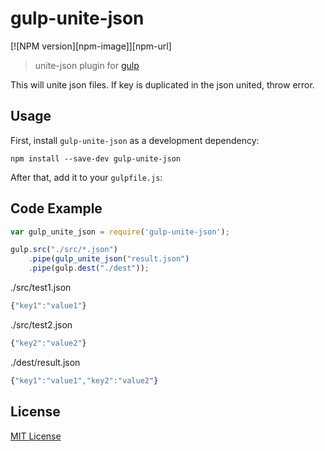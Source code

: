 # gulp-unite-json
[![NPM version][npm-image]][npm-url] 
> unite-json plugin for [gulp](https://github.com/wearefractal/gulp)

This will unite json files.
If key is duplicated in the json united, throw error.

## Usage

First, install `gulp-unite-json` as a development dependency:

```shell
npm install --save-dev gulp-unite-json
```

After that, add it to your `gulpfile.js`:

## Code Example

```javascript
var gulp_unite_json = require('gulp-unite-json');

gulp.src("./src/*.json")
	.pipe(gulp_unite_json("result.json")
	.pipe(gulp.dest("./dest"));
```
./src/test1.json
```javascript
{"key1":"value1"}
```
./src/test2.json
```javascript
{"key2":"value2"}
```
./dest/result.json
```javascript
{"key1":"value1","key2":"value2"}
```

## License

[MIT License](http://en.wikipedia.org/wiki/MIT_License)
